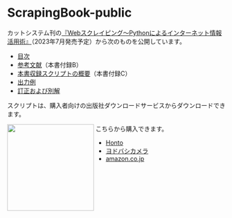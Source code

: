 # ScrapingBook-public

カットシステム刊の[『Webスクレイピング～Pythonによるインターネット情報活用術』](https://www.cutt.co.jp/book/978-4-87783-541-5.html)（2023年7月発売予定）から次のものを公開しています。

- [目次](./Toc.md)
- [参考文献](./B-References.md)（本書付録B）
- [本書収録スクリプトの概要](./C-Scripts.md)（本書付録C）
- [出力例](http://htmlpreview.github.io/?https://github.com/stoyosawa/ScrapingBook-public/blob/main/Samples.html)
- [訂正および別解](./Errata.md)

スクリプトは、購入者向けの出版社ダウンロードサービスからダウンロードできます。

<div width="200" style="display: inline-block; vertical-align: top;"><img src="https://www.cutt.co.jp/book/images/978-4-87783-541-5.png" width="200"></div>
<div style="display: inline-block; vertical-align: top;">
こちらから購入できます。
<ul>
 <li><a href="https://honto.jp/netstore/pd-book_32635714.html">Honto</a></li>
 <li><a href="https://www.yodobashi.com/product/100000009003743075/">ヨドバシカメラ</a></li>
 <li><a href="https://www.amazon.co.jp/dp/4877835415">amazon.co.jp</a></li>
</ul>
</div>

